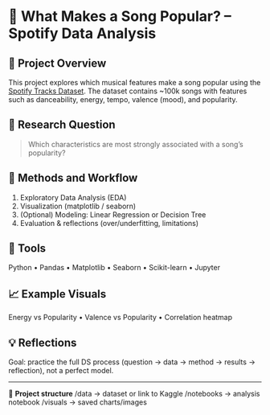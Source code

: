 # 🎵 What Makes a Song Popular? – Spotify Data Analysis

## 🎯 Project Overview

This project explores which musical features make a song popular using the [Spotify Tracks Dataset](https://www.kaggle.com/datasets/maharshipandya/-spotify-tracks-dataset).
The dataset contains ~100k songs with features such as danceability, energy, tempo, valence (mood), and popularity.

## 🧠 Research Question

> Which characteristics are most strongly associated with a song’s popularity?

## 🧩 Methods and Workflow

1. Exploratory Data Analysis (EDA)
2. Visualization (matplotlib / seaborn)
3. (Optional) Modeling: Linear Regression or Decision Tree
4. Evaluation & reflections (over/underfitting, limitations)

## 🧰 Tools

Python • Pandas • Matplotlib • Seaborn • Scikit-learn • Jupyter

## 📈 Example Visuals

Energy vs Popularity • Valence vs Popularity • Correlation heatmap

## 💡 Reflections

Goal: practice the full DS process (question → data → method → results → reflection), not a perfect model.

---

📂 **Project structure**
/data → dataset or link to Kaggle
/notebooks → analysis notebook
/visuals → saved charts/images
